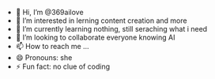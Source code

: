 - 👋 Hi, I’m @369ailove
- 👀 I’m interested in lerning content creation and more
- 🌱 I’m currently learning nothing, still seraching what i need
- 💞️ I’m looking to collaborate everyone knowing AI
- 📫 How to reach me ...
- 😄 Pronouns: she
- ⚡ Fun fact: no clue of coding

<!---
369ailove/369ailove is a ✨ special ✨ repository because its `README.md` (this file) appears on your GitHub profile.
You can click the Preview link to take a look at your changes.
--->
